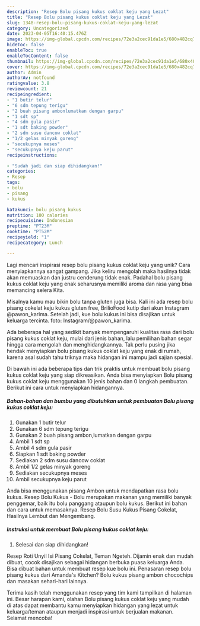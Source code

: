 ```yaml
---
description: "Resep Bolu pisang kukus coklat keju yang Lezat"
title: "Resep Bolu pisang kukus coklat keju yang Lezat"
slug: 1348-resep-bolu-pisang-kukus-coklat-keju-yang-lezat
category: Uncategorized
date: 2023-04-05T16:40:15.476Z
image: https://img-global.cpcdn.com/recipes/72e3a2cec91da1e5/680x482cq70/bolu-pisang-kukus-coklat-keju-foto-resep-utama.jpg
hideToc: false
enableToc: true
enableTocContent: false
thumbnail: https://img-global.cpcdn.com/recipes/72e3a2cec91da1e5/680x482cq70/bolu-pisang-kukus-coklat-keju-foto-resep-utama.jpg
cover: https://img-global.cpcdn.com/recipes/72e3a2cec91da1e5/680x482cq70/bolu-pisang-kukus-coklat-keju-foto-resep-utama.jpg
author: Admin
authorAv: notfound
ratingvalue: 3.8
reviewcount: 21
recipeingredient:
- "1 butir telur"
- "6 sdm tepung terigu"
- "2 buah pisang ambonlumatkan dengan garpu"
- "1 sdt sp"
- "4 sdm gula pasir"
- "1 sdt baking powder"
- "2 sdm susu dancow coklat"
- "1/2 gelas minyak goreng"
- "secukupnya meses"
- "secukupnya keju parut"
recipeinstructions:

- "Sudah jadi dan siap dihidangkan!"
categories:
- Resep
tags:
- bolu
- pisang
- kukus

katakunci: bolu pisang kukus 
nutrition: 100 calories
recipecuisine: Indonesian
preptime: "PT23M"
cooktime: "PT52M"
recipeyield: "1"
recipecategory: Lunch

---
```





Lagi mencari inspirasi resep bolu pisang kukus coklat keju yang unik? Cara menyiapkannya sangat gampang. Jika keliru mengolah maka hasilnya tidak akan memuaskan dan justru cenderung tidak enak. Padahal bolu pisang kukus coklat keju yang enak seharusnya memiliki aroma dan rasa yang bisa memancing selera Kita.





Misalnya kamu mau bikin bolu tanpa gluten juga bisa. Kali ini ada resep bolu pisang cokelat keju kukus gluten free, BrilioFood kutip dari akun Instagram @pawon_karima. Setelah jadi, kue bolu kukus ini bisa disajikan untuk keluarga tercinta. foto: Instagram/@pawon_karima.

Ada beberapa hal yang sedikit banyak mempengaruhi kualitas rasa dari bolu pisang kukus coklat keju, mulai dari jenis bahan, lalu pemilihan bahan segar hingga cara mengolah dan menghidangkannya. Tak perlu pusing jika hendak menyiapkan bolu pisang kukus coklat keju yang enak di rumah, karena asal sudah tahu triknya maka hidangan ini mampu jadi sajian spesial.






Di bawah ini ada beberapa tips dan trik praktis untuk membuat bolu pisang kukus coklat keju yang siap dikreasikan. Anda bisa menyiapkan Bolu pisang kukus coklat keju menggunakan 10 jenis bahan dan 0 langkah pembuatan. Berikut ini cara untuk menyiapkan hidangannya.

<!--inarticleads1-->

##### Bahan-bahan dan bumbu yang dibutuhkan untuk pembuatan Bolu pisang kukus coklat keju:

1. Gunakan 1 butir telur
1. Gunakan 6 sdm tepung terigu
1. Gunakan 2 buah pisang ambon,lumatkan dengan garpu
1. Ambil 1 sdt sp
1. Ambil 4 sdm gula pasir
1. Siapkan 1 sdt baking powder
1. Sediakan 2 sdm susu dancow coklat
1. Ambil 1/2 gelas minyak goreng
1. Sediakan secukupnya meses
1. Ambil secukupnya keju parut


Anda bisa menggunakan pisang Ambon untuk mendapatkan rasa bolu kukus. Resep Bolu Kukus - Bolu merupakan makanan yang memiliki banyak penggemar, baik itu bolu panggang ataupun bolu kukus. Berikut ini bahan dan cara untuk memasaknya. Resep Bolu Susu Kukus Pisang Cokelat, Hasilnya Lembut dan Mengembang. 

<!--inarticleads2-->

##### Instruksi untuk membuat Bolu pisang kukus coklat keju:


1. Selesai dan siap dihidangkan!

Resep Roti Unyil Isi Pisang Cokelat, Teman Ngeteh. Dijamin enak dan mudah dibuat, cocok disajikan sebagai hidangan berbuka puasa keluarga Anda. Bisa dibuat bahan untuk membuat resep kue bolu ini. Penasaran resep bolu pisang kukus dari Amanda&#39;s Kitchen? Bolu kukus pisang ambon chocochips dan masakan sehari-hari lainnya. 

Terima kasih telah menggunakan resep yang tim kami tampilkan di halaman ini. Besar harapan kami, olahan Bolu pisang kukus coklat keju yang mudah di atas dapat membantu kamu menyiapkan hidangan yang lezat untuk keluarga/teman ataupun menjadi inspirasi untuk berjualan makanan. Selamat mencoba!

